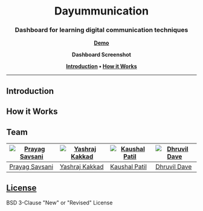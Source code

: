 <h1 align="center">
  Dayummunication
</h1>

<h3 align="center">
	Dashboard for learning digital communication techniques
</h3>

<p align="center">
	<strong>
		<a href="https://dayummunication.herokuapp.com/">Demo</a>
	</strong>
</p>

<p align="center">
	<strong>
		Dashboard Screenshot
	</strong>
</p>

<p align="center">
  <strong>
    <a href="#introduction">Introduction</a> •
    <a href="#how-it-works">How it Works</a>
  </strong>
</p>

---

## Introduction
## How it Works

## Team

[![Prayag Savsani](https://avatars2.githubusercontent.com/u/44412790?s=400&u=b8e40515644dc045ad5773dd1b6ded812d84d6b9&v=4)](https://github.com/PrayagS)  | [![Yashraj Kakkad](https://avatars0.githubusercontent.com/u/18521104?s=400&u=0b8ff7367cb07eba2014fb5be62cb0d89c38567a&v=4)](https://github.com/yashrajkakkad) | [![Kaushal Patil](https://avatars0.githubusercontent.com/u/50149591?s=400&u=e459fcc83d75c0c545ed7da2348feffe39206a32&v=4)](https://github.com/Kaushal1011) | [![Dhruvil Dave](https://avatars1.githubusercontent.com/u/43331416?s=400&u=f31cb03c456f103f87210810d46ed3832fb100e0&v=4)](https://github.com/dhruvildave)
---|---|---|---|
[Prayag Savsani](https://github.com/PrayagS) | [Yashraj Kakkad](https://github.com/yashrajkakkad) | [Kaushal Patil](https://github.com/Kaushal1011) | [Dhruvil Dave](https://github.com/dhruvildave)

## [License](https://github.com/PrayagS/Dayummunication/blob/master/LICENSE)

BSD 3-Clause "New" or "Revised" License
